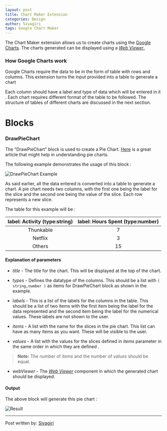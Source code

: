 ```yaml
---
layout: post
title: Chart Maker Extension
categories: Design
author: Sivagiri
tags: Google Chart Maker
---
```


The Chart Maker extension allows us to create charts using the [Google Charts](https://developers.google.com/chart). The charts generated can be displayed using a [_Web Viewer_.](http://thunkable.com/reference/components/user_interface.html)

<!-- more -->

### How Google Charts work
 
Google Charts require the data to be in the form of table with rows and columns.
This extension turns the input provided into a table to generate a chart


Each column should have a label and type of data which will be entered in it . Each chart requires different format of the table to be followed. The structure of tables of different charts are discussed in the next section.

# Blocks 


### DrawPieChart

The "DrawPieChart" block is used to create a Pie Chart. [Here](https://eagereyes.org/techniques/pie-charts) is a great article that might help in understanding pie charts. 

The following example demonstrates the usage of this block :

![DrawPieChart Example](https://drive.google.com/uc?id=0ByGbJq71sO3oSmdvaFM5UU5tUU0)

 As said earlier, all the  data entered is converted into a table to generate a chart. A pie chart needs two columns, with the first one being the label for the slice and the second one being the value of the slice.
Each row represents a new slice.

The table for this example will be :

| label: Activity (type:string) | label: Hours Spent (type:number)|
|:----------:|:----------:|
|      Thunkable      |        7    |
|    Netflix        |          3  |
|        Others    |        15    |




#### Explanation of parameters 
 
  * _title_ - The title for the chart. This will be displayed at the top of the chart.
  
  * _types_ - Defines the datatype of the columns. This should be a list with  `( string,number )`  as items for DrawPieChart block as shown in the example.
  
  * _labels_ - This is a list of the labels for the columns in the table. This should be a  list of two items with the first item being the label for the data represented and the second item being the label for the numerical values. These labels are  not shown to the user.
  
  * _items_ - A list with the name for the slices in the pie chart. This list can have as many items as you want. These will be visible to the user.
  
  * _values_ - A list with the values for the slices defined in  _items_ parameter in the same order in which they are defined .


>  **Note:** The number of _items_ and the number of _values_ should be equal.


  * _webViewer_ - The [_Web Viewer_](http://thunkable.com/reference/components/user_interface.html) component in which the generated chart should be displayed.


#### Output
The above block will generate this pie chart :


![Result](https://drive.google.com/uc?id=0ByGbJq71sO3oM1VBQk9sa01NX0E)


<hr />

Post written by:
<a href="http://community.thunkable.com/u/sivagiri_visakan/">Sivagiri</a>
<br>